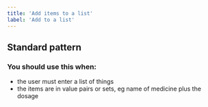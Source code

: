 ```yaml
---
title: 'Add items to a list'
label: 'Add to a list'
---
```


<h2 id="standard">Standard pattern</h2>

<h3>You should use this when:</h3>

<ul>
  <li>the user must enter a list of things</li>
  <li>the items are in value pairs or sets, eg name of medicine plus the dosage</li>
</ul>
